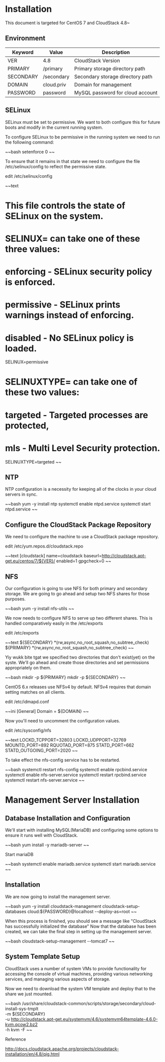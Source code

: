 # Installation

This document is targeted for CentOS 7 and CloudStack 4.8~

## Environment

Keyword         | Value             | Description
----            | ----              | ----
VER             | 4.8               | CloudStack Version
PRIMARY         | /primary          | Primary storage directory path
SECONDARY       | /secondary        | Secondary storage directory path
DOMAIN          | cloud.priv        | Domain for management
PASSWORD        | password          | MySQL password for cloud account

## SELinux

SELinux must be set to permissive. We want to both configure this for future boots and modify in the current running system.

To configure SELinux to be permissive in the running system we need to run the following command:

~~bash
setenforce 0
~~

To ensure that it remains in that state we need to configure the file /etc/selinux/config to reflect the permissive state.

edit /etc/selinux/config

~~text
# This file controls the state of SELinux on the system.
# SELINUX= can take one of these three values:
# enforcing - SELinux security policy is enforced.
# permissive - SELinux prints warnings instead of enforcing.
# disabled - No SELinux policy is loaded.
SELINUX=permissive
# SELINUXTYPE= can take one of these two values:
# targeted - Targeted processes are protected,
# mls - Multi Level Security protection.
SELINUXTYPE=targeted
~~

## NTP

NTP configuration is a necessity for keeping all of the clocks in your cloud servers in sync.

~~bash
yum -y install ntp
systemctl enable ntpd.service
systemctl start ntpd.service
~~

## Configure the CloudStack Package Repository

We need to configure the machine to use a CloudStack package repository.

edit /etc/yum.repos.d/cloudstack.repo

~~text
[cloudstack]
name=cloudstack
baseurl=http://cloudstack.apt-get.eu/centos/7/${VER}/
enabled=1
gpgcheck=0
~~

## NFS

Our configuration is going to use NFS for both primary and secondary storage. We are going to go ahead and setup two NFS shares for those purposes.

~~bash
yum -y install nfs-utils
~~

We now needs to configure NFS to serve up two different shares. This is handled comparatively easily in the /etc/exports

edit /etc/exports

~~text
${SECONDARY} *(rw,async,no_root_squash,no_subtree_check)
${PRIMARY} *(rw,async,no_root_squash,no_subtree_check)
~~

Yiy wukk bite tgat we specified two directories that don't exist(yet) on the syste. We'll go ahead and create those directories and set permissions appropriately on them.

~~bash
mkdir -p ${PRIMARY}
mkdir -p ${SECONDARY}
~~

CentOS 6.x releases use NFSv4 by default. NFSv4 requires that domain setting matches on all clients.

edit /etc/idmapd.conf

~~ini
[General]
Domain = ${DOMAIN}
~~

Now you'll need to uncomment the configuration values.

edit /etc/sysconfig/nfs

~~text
LOCKD_TCPPORT=32803
LOCKD_UDPPORT=32769
MOUNTD_PORT=892
RQUOTAD_PORT=875
STATD_PORT=662
STATD_OUTGOING_PORT=2020
~~

To take effect the nfs-config service has to be restarted.

~~bash
systemctl restart nfs-config
systemctl enable rpcbind.service
systemctl enable nfs-server.service
systemctl restart  rpcbind.service
systemctl restart nfs-server.service
~~

# Management Server Installation

## Database Installation and Configuration

We'll start with installing MySQL(MariaDB) and configuring some options to ensure it runs well with CloudStack.

~~bash
yum install -y mariadb-server
~~

Start mariaDB

~~bash
systemctl enable mariadb.service
systemctl start mariadb.service
~~

## Installation

We are now going to install the management server.

~~bash
yum -y install cloudstack-management
cloudstack-setup-databases cloud:${PASSWORD}@localhost --deploy-as=root
~~

When this process is finished, you should see a message like "CloudStack has successfully initialized the database"
Now that the database has been created, we can take the final step in setting up the management server.

~~bash
cloudstack-setup-management --tomcat7
~~

## System Template Setup

CloudStack uses a number of system VMs to provide functionality for accessing the console of virtual machines, providing various networking services, and managing various aspects of storage.

Now we need to download the system VM template and deploy that to the share we just mounted.

~~bash
/usr/share/cloudstack-common/scripts/storage/secondary/cloud-install-sys-tmplt \
-m ${SECONDARY} \
-u http://cloudstack.apt-get.eu/systemvm/4.6/systemvm64template-4.6.0-kvm.qcow2.bz2 \
-h kvm -F
~~

Reference

http://docs.cloudstack.apache.org/projects/cloudstack-installation/en/4.8/qig.html
